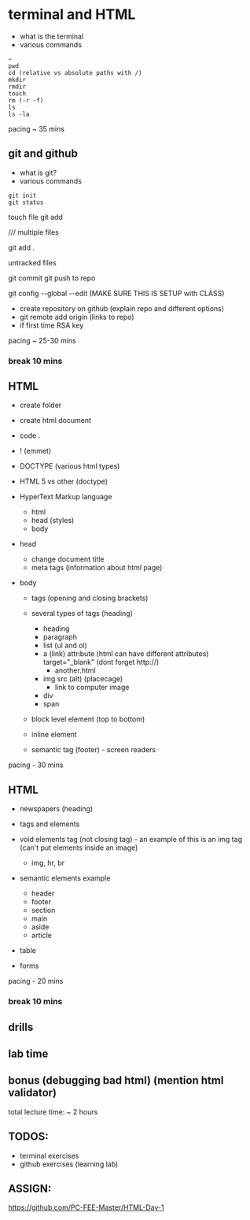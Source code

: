 # terminal and HTML

- what is the terminal
- various commands
```
~
pwd
cd (relative vs absolute paths with /)
mkdir
rmdir
touch
rm (-r -f)
ls
ls -la
```

pacing ~ 35 mins

## git and github
- what is git?
- various commands
```
git init
git status
```
touch file
git add <filename>

/// multiple files

git add .

untracked files

git commit
git push to repo

git config --global --edit (MAKE SURE THIS IS SETUP with CLASS)

- create repository on github (explain repo and different options)
- git remote add origin (links to repo)
- if first time RSA key

pacing ~ 25-30 mins

### break 10 mins

## HTML
- create folder
- create html document
- code .

- ! (emmet)
- DOCTYPE (various html types)
- HTML 5 vs other (doctype)
- HyperText Markup language
    - html
    - head (styles)
    - body
- head
    - change document title
    - meta tags (information about html page)
- body
    - tags (opening and closing brackets)
    - several types of tags (heading)
        - heading
        - paragraph
        - list (ul and ol)
        - a (link) attribute (html can have different attributes) target="_blank" (dont forget http://)
            - another.html
        - img src (alt) (placecage)
            - link to computer image
        - div
        - span
    - block level element (top to bottom)
    - inline element

    - semantic tag (footer) - screen readers

pacing - 30 mins

## HTML
- newspapers (heading)
- tags and elements
- void elements tag (not closing tag) - an example of this is an img tag (can't put elements inside an image)
    - img, hr, br
- semantic elements example
    - header
    - footer
    - section
    - main
    - aside
    - article

- table
- forms

pacing - 20 mins

### break 10 mins

## drills
## lab time

## bonus (debugging bad html) (mention html validator)


total lecture time: ~ 2 hours


## TODOS:
- terminal exercises
- github exercises (learning lab)


## ASSIGN:
https://github.com/PC-FEE-Master/HTML-Day-1